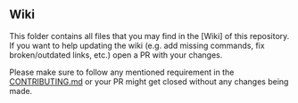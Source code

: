 [CONTRIBUTING.md]: https://github.com/Andre601/PurrBot/blob/master/CONTRIBUTING.md

## Wiki
This folder contains all files that you may find in the [Wiki] of this repository.  
If you want to help updating the wiki (e.g. add missing commands, fix broken/outdated links, etc.) open a PR with your changes.

Please make sure to follow any mentioned requirement in the [CONTRIBUTING.md] or your PR might get closed without any changes being made.

